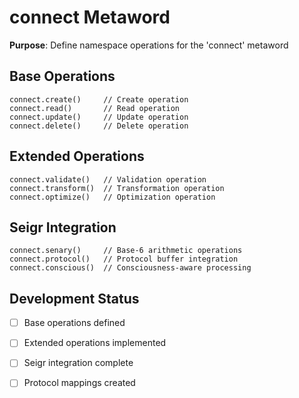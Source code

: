 # connect Metaword

**Purpose**: Define namespace operations for the 'connect' metaword

## Base Operations

```hyphos
connect.create()     // Create operation
connect.read()       // Read operation  
connect.update()     // Update operation
connect.delete()     // Delete operation
```

## Extended Operations

```hyphos
connect.validate()   // Validation operation
connect.transform()  // Transformation operation
connect.optimize()   // Optimization operation
```

## Seigr Integration

```hyphos
connect.senary()     // Base-6 arithmetic operations
connect.protocol()   // Protocol buffer integration
connect.conscious()  // Consciousness-aware processing
```

## Development Status

- [ ] Base operations defined
- [ ] Extended operations implemented  
- [ ] Seigr integration complete
- [ ] Protocol mappings created

